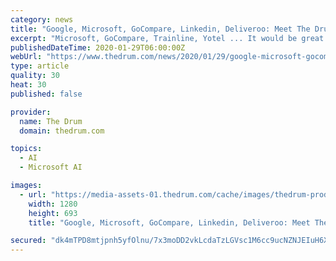 ```yaml
---
category: news
title: "Google, Microsoft, GoCompare, Linkedin, Deliveroo: Meet The Drum Search Awards 2020 jury"
excerpt: "Microsoft, GoCompare, Trainline, Yotel ... It would be great to see smart applications of cognitive services APIs to more scenarios, be it for natural language understanding, detecting sentiment, key phrased or named entities or simply helping advertisers make smarter decisions faster. Tassoni-Resch is the head of search engine marketing ..."
publishedDateTime: 2020-01-29T06:00:00Z
webUrl: "https://www.thedrum.com/news/2020/01/29/google-microsoft-gocompare-linkedin-deliveroo-meet-the-drum-search-awards-2020-jury"
type: article
quality: 30
heat: 30
published: false

provider:
  name: The Drum
  domain: thedrum.com

topics:
  - AI
  - Microsoft AI

images:
  - url: "https://media-assets-01.thedrum.com/cache/images/thedrum-prod/s3-news-tmp-136225-drum_search_awards_jury_2020--default--1280.png"
    width: 1280
    height: 693
    title: "Google, Microsoft, GoCompare, Linkedin, Deliveroo: Meet The Drum Search Awards 2020 jury"

secured: "dk4mTPD8mtjpnh5yfOlnu/7x3moDD2vkLcdaTzLGVsc1M6cc9ucNZNJEIuH6XpMj2KVrJ1e/bIjZk0l/Oa3tmeACOzKRG3qGmnfNrwtCyx8qOngU3O0Qzm5luf4tAsR3U4NUNKgWSBJZT0rRT2iSoEeXROugxz5xiA+IsBp0f/re5vpF+2wavYBKXXuEGf/I9gZbQcBKEaeXX8mNDC8cIftTIfBqdeBuXDi+kc2rLOSU9NbGGlZiV/T6KMjaVEZzvCo0vnYNXk/E7jHGNgBcn75AV2V7RZZQMP9kizmnF5o/6Lr9590zKd1gcY8lRRHz;druI/0EtSpm1G3JG/SRqog=="
---
```



